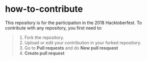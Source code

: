 # how-to-contribute

 This repository is for the participation in the 2018 Hacktoberfest. 
 To contribute with any repository, you first need to:
 > 1. Fork the repository.
 > 2. Upload or edit your contribution in your forked repository.
 > 3. Go to **Pull requests** and do **New pull resquest**
 > 4. **Create pull request**
